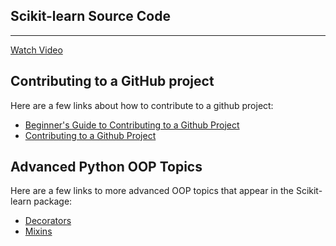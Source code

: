 Scikit-learn Source Code
---
---

[Watch Video](https://www.youtube.com/watch?v=4_qkqMsbthg)

Contributing to a GitHub project
---

Here are a few links about how to contribute to a github project:

* [Beginner's Guide to Contributing to a Github Project](https://akrabat.com/the-beginners-guide-to-contributing-to-a-github-project/)
* [Contributing to a Github Project](https://github.com/MarcDiethelm/contributing/blob/master/README.md)

Advanced Python OOP Topics
---

Here are a few links to more advanced OOP topics that appear in the Scikit-learn package:

* [Decorators](https://realpython.com/primer-on-python-decorators/)
* [Mixins](https://realpython.com/primer-on-python-decorators/)
